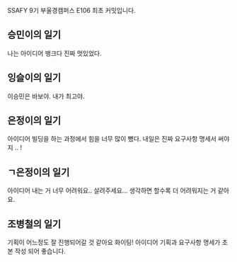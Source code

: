 SSAFY 9기 부울경캠퍼스 E106 최초 커밋입니다.

## 승민이의 일기
나는 아이디어 뱅크다
진짜 멋있었다.


## 잉슬이의 일기
이승민은 바보야.
내가 최고야.


## 은정이의 일기
아이디어 빌딩을 하는 과정에서 힘을 너무 많이 뺐다.
내일은 진짜 요구사항 명세서 써야지 .. ! 

## ㄱ은정이의 일기
아이디어 내는 거 너무 어려워요..
살려주세요... 생각하면 할수록 더 어려워지는 거 같아요.

## 조병철의 일기
기획이 어느정도 잘 진행되어갈 것 같아요 화이팅!
아이디어 기획과 요구사항 명세가 초본 작성 되어 좋습니다.